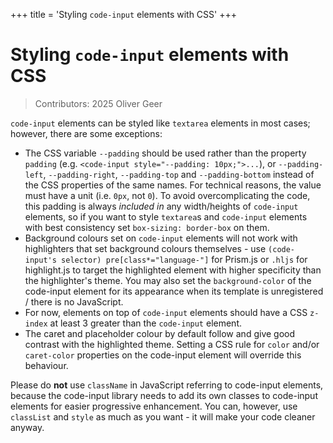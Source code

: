 +++
title = 'Styling `code-input` elements with CSS'
+++

# Styling `code-input` elements with CSS

> Contributors: 2025 Oliver Geer

`code-input` elements can be styled like `textarea` elements in most cases; however, there are some exceptions:
* The CSS variable `--padding` should be used rather than the property `padding` (e.g. `<code-input style="--padding: 10px;">...`), or `--padding-left`, `--padding-right`, `--padding-top` and `--padding-bottom` instead of the CSS properties of the same names. For technical reasons, the value must have a unit (i.e. `0px`, not `0`). To avoid overcomplicating the code, this padding is always *included in* any width/heights of `code-input` elements, so if you want to style `textarea`s and `code-input` elements with best consistency set `box-sizing: border-box` on them.
* Background colours set on `code-input` elements will not work with highlighters that set background colours themselves - use `(code-input's selector) pre[class*="language-"]` for Prism.js or `.hljs` for highlight.js to target the highlighted element with higher specificity than the highlighter's theme. You may also set the `background-color` of the code-input element for its appearance when its template is unregistered / there is no JavaScript.
* For now, elements on top of `code-input` elements should have a CSS `z-index` at least 3 greater than the `code-input` element.
* The caret and placeholder colour by default follow and give good contrast with the highlighted theme. Setting a CSS rule for `color` and/or `caret-color` properties on the code-input element will override this behaviour.

Please do **not** use `className` in JavaScript referring to code-input elements, because the code-input library needs to add its own classes to code-input elements for easier progressive enhancement. You can, however, use `classList` and `style` as much as you want - it will make your code cleaner anyway.
